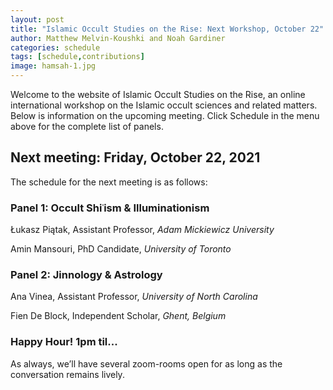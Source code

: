 ```yaml
---
layout: post
title: "Islamic Occult Studies on the Rise: Next Workshop, October 22"
author: Matthew Melvin-Koushki and Noah Gardiner
categories: schedule
tags: [schedule,contributions]
image: hamsah-1.jpg
---
```


Welcome to the website of Islamic Occult Studies on the Rise, an online international workshop on the Islamic occult sciences and related matters. Below is information on the upcoming meeting. Click Schedule in the menu above for the complete list of panels.

## Next meeting: Friday, October 22, 2021

The schedule for the next meeting is as follows:

### Panel 1: Occult Shiʿism & Illuminationism

Łukasz Piątak, Assistant Professor, *Adam Mickiewicz University*

Amin Mansouri, PhD Candidate, *University of Toronto*


### Panel 2: Jinnology & Astrology

Ana Vinea, Assistant Professor, *University of North Carolina*

Fien De Block, Independent Scholar, *Ghent, Belgium*


### Happy Hour! 1pm til...
As always, we’ll have several zoom-rooms open for as long as the conversation remains lively.
